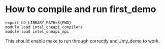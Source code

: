 How to compile and run first_demo
===================================


    export LD_LIBRARY_PATH=${PWD}
    module load intel_oneapi_compilers
    module load intel_oneapi_mpi

This should enable make to run through correctly and ./my_demo to work.
